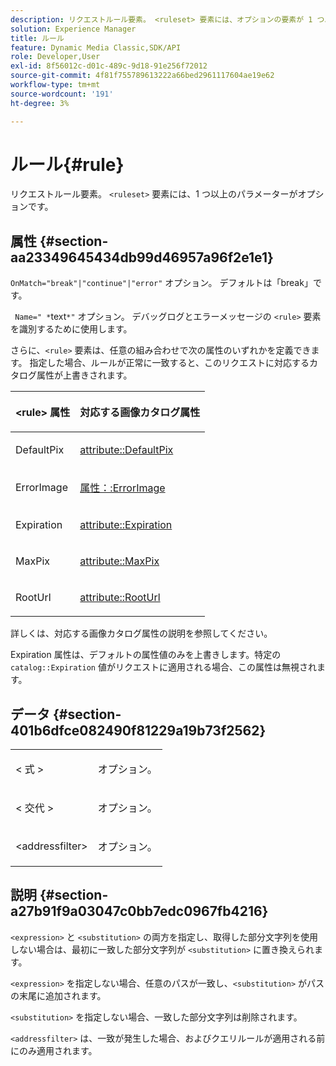 ```yaml
---
description: リクエストルール要素。 <ruleset> 要素には、オプションの要素が 1 つ以上あります。
solution: Experience Manager
title: ルール
feature: Dynamic Media Classic,SDK/API
role: Developer,User
exl-id: 8f56012c-d01c-489c-9d18-91e256f72012
source-git-commit: 4f81f755789613222a66bed2961117604ae19e62
workflow-type: tm+mt
source-wordcount: '191'
ht-degree: 3%

---
```


# ルール{#rule}

リクエストルール要素。 `<ruleset>` 要素には、1 つ以上のパラメーターがオプションです。

## 属性 {#section-aa23349645434db99d46957a96f2e1e1}

`OnMatch="break"|"continue"|"error"` オプション。 デフォルトは「break」です。

` Name=" *`text`*"` オプション。 デバッグログとエラーメッセージの `<rule>` 要素を識別するために使用します。

さらに、`<rule>` 要素は、任意の組み合わせで次の属性のいずれかを定義できます。 指定した場合、ルールが正常に一致すると、このリクエストに対応するカタログ属性が上書きされます。

<table id="table_AFEFDE61C9ED40019C10D8FE5B16CA23"> 
 <thead> 
  <tr> 
   <th colname="col1" class="entry"> <p>&lt;rule&gt; 属性 </p> </th> 
   <th colname="col2" class="entry"> <p>対応する画像カタログ属性 </p> </th> 
  </tr> 
 </thead>
 <tbody> 
  <tr> 
   <td colname="col1"> <p> <span class="codeph"> DefaultPix </span> </p> </td> 
   <td colname="col2"> <p> <a href="../../../../../ir-api/material-cat/image-rendering-api-ref/c-ir-material-catalog/c-ir-attributes-reference/r-ir-defaultpix.md#reference-102c98f9b5d24d2aaaeb756653fb0e6f" type="reference" format="dita" scope="local"> attribute::DefaultPix </a> </p> </td> 
  </tr> 
  <tr> 
   <td colname="col1"> <p> <span class="codeph"> ErrorImage </span> </p> </td> 
   <td colname="col2"> <p> <a href="../../../../../ir-api/material-cat/image-rendering-api-ref/c-ir-material-catalog/c-ir-attributes-reference/r-ir-errorimage.md#reference-b58bdaba96074c52802ca8dc54bfe2f0" type="reference" format="dita" scope="local"> 属性：:ErrorImage </a> </p> </td> 
  </tr> 
  <tr> 
   <td colname="col1"> <p> <span class="codeph"> Expiration </span> </p> </td> 
   <td colname="col2"> <p> <a href="../../../../../ir-api/material-cat/image-rendering-api-ref/c-ir-material-catalog/c-ir-attributes-reference/r-ir-expiration.md#reference-0f68ad8199c64bd4bc8d27dd78b7d996" type="reference" format="dita" scope="local"> attribute::Expiration </a> </p> </td> 
  </tr> 
  <tr> 
   <td colname="col1"> <p> <span class="codeph"> MaxPix </span> </p> </td> 
   <td colname="col2"> <p> <a href="../../../../../ir-api/material-cat/image-rendering-api-ref/c-ir-material-catalog/c-ir-attributes-reference/r-ir-maxpix.md#reference-569f186bbc2840a6bd3cffa8ff3e7657" type="reference" format="dita" scope="local"> attribute::MaxPix </a> </p> </td> 
  </tr> 
  <tr> 
   <td colname="col1"> <p> <span class="codeph"> RootUrl </span> </p> </td> 
   <td colname="col2"> <p> <a href="../../../../../ir-api/material-cat/image-rendering-api-ref/c-ir-material-catalog/c-ir-attributes-reference/r-ir-rooturl.md#reference-b8d706a573814802bd6794223cc78402" type="reference" format="dita" scope="local"> attribute::RootUrl </a> </p> </td> 
  </tr> 
 </tbody> 
</table>

詳しくは、対応する画像カタログ属性の説明を参照してください。

Expiration 属性は、デフォルトの属性値のみを上書きします。特定の `catalog::Expiration` 値がリクエストに適用される場合、この属性は無視されます。

## データ {#section-401b6dfce082490f81229a19b73f2562}

<table id="simpletable_A7E17B52AF754687ACCFFBE747939331"> 
 <tr class="strow"> 
  <td class="stentry"> <p> <span class="codeph"> &lt; 式 &gt; </span> </p> </td> 
  <td class="stentry"> <p>オプション。 </p> </td> 
 </tr> 
 <tr class="strow"> 
  <td class="stentry"> <p> <span class="codeph"> &lt; 交代 &gt; </span> </p> </td> 
  <td class="stentry"> <p>オプション。 </p> </td> 
 </tr> 
 <tr class="strow"> 
  <td class="stentry"> <p> <span class="codeph"> &lt;addressfilter&gt; </span> </p> </td> 
  <td class="stentry"> <p>オプション。 </p> </td> 
 </tr> 
</table>

## 説明 {#section-a27b91f9a03047c0bb7edc0967fb4216}

`<expression>` と `<substitution>` の両方を指定し、取得した部分文字列を使用しない場合は、最初に一致した部分文字列が `<substitution>` に置き換えられます。

`<expression>` を指定しない場合、任意のパスが一致し、`<substitution>` がパスの末尾に追加されます。

`<substitution>` を指定しない場合、一致した部分文字列は削除されます。

`<addressfilter>` は、一致が発生した場合、およびクエリルールが適用される前にのみ適用されます。
